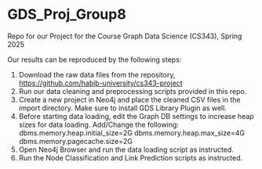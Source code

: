 # GDS_Proj_Group8
Repo for our Project for the Course Graph Data Science (CS343), Spring 2025

Our results can be reproduced by the following steps:

1. Download the raw data files from the repository, https://github.com/habib-university/cs343-project
2. Run our data cleaning and preprocessing scripts provided in this repo.
3. Create a new project in Neo4j and place the cleaned CSV files in the import directory. Make sure to install GDS Library Plugin as well.
4. Before starting data loading, edit the Graph DB settings to increase heap sizes for data loading. Add/Change the following:
    dbms.memory.heap.initial_size=2G
    dbms.memory.heap.max_size=4G
    dbms.memory.pagecache.size=2G
5. Open Neo4j Browser and run the data loading script as instructed.
6. Run the Node Classification and Link Prediction scripts as instructed.
